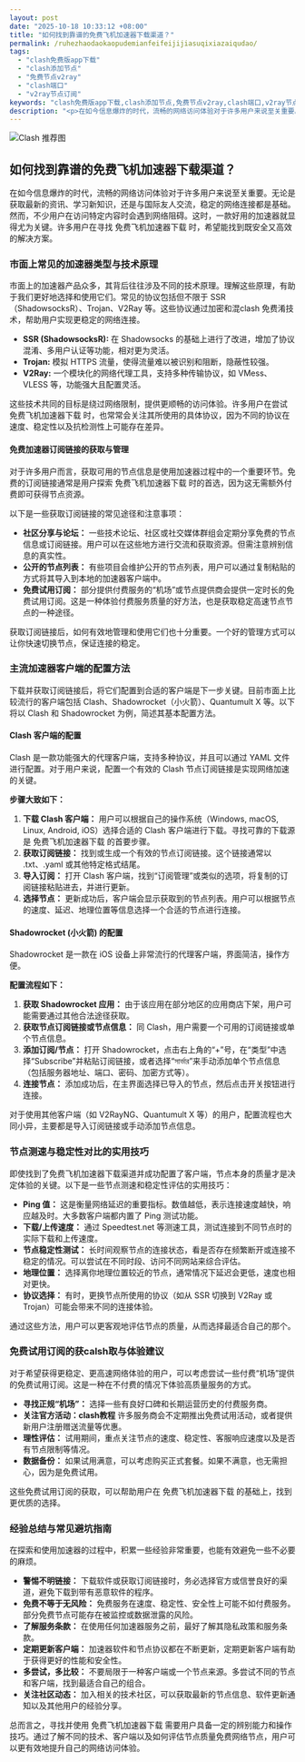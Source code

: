 ```yaml
---
layout: post
date: "2025-10-18 10:33:12 +08:00"
title: "如何找到靠谱的免费飞机加速器下载渠道？"
permalink: /ruhezhaodaokaopudemianfeifeijijiasuqixiazaiqudao/
tags:
  - "clash免费版app下载"
  - "clash添加节点"
  - "免费节点v2ray"
  - "clash端口"
  - "v2ray节点订阅"
keywords: "clash免费版app下载,clash添加节点,免费节点v2ray,clash端口,v2ray节点订阅"
description: "<p>在如今信息爆炸的时代，流畅的网络访问体验对于许多用户来说至关重要。无论是获取最新的资讯、学习新知识，还是与国际友人交流，稳定的网络连接都是基础。然而，不少用户在访问特定内容时会遇到网络阻碍。这时，一款好用的加速器就显得尤为关键。许多用户在寻找 免费飞机加速器下载 时，希望能找到既安全又高效的解决方案。</p>"
---
```


![Clash 推荐图](https://clashjd.github.io/assets/img/免费clash节点.png)

## 如何找到靠谱的免费飞机加速器下载渠道？

<p>在如今信息爆炸的时代，流畅的网络访问体验对于许多用户来说至关重要。无论是获取最新的资讯、学习新知识，还是与国际友人交流，稳定的网络连接都是基础。然而，不少用户在访问特定内容时会遇到网络阻碍。这时，一款好用的加速器就显得尤为关键。许多用户在寻找 免费飞机加速器下载 时，希望能找到既安全又高效的解决方案。</p>
<h3>市面上常见的加速器类型与技术原理</h3>
<p>市面上的加速器产品众多，其背后往往涉及不同的技术原理。理解这些原理，有助于我们更好地选择和使用它们。常见的协议包括但不限于 SSR（ShadowsocksR）、Trojan、V2Ray 等。这些协议通过加密和混clash 免费淆技术，帮助用户实现更稳定的网络连接。</p>
<ul>
<li><strong>SSR (ShadowsocksR):</strong> 在 Shadowsocks 的基础上进行了改进，增加了协议混淆、多用户认证等功能，相对更为灵活。</li>
<li><strong>Trojan:</strong> 模拟 HTTPS 流量，使得流量难以被识别和阻断，隐蔽性较强。</li>
<li><strong>V2Ray:</strong> 一个模块化的网络代理工具，支持多种传输协议，如 VMess、VLESS 等，功能强大且配置灵活。</li>
</ul>
<p>这些技术共同的目标是绕过网络限制，提供更顺畅的访问体验。许多用户在尝试 免费飞机加速器下载 时，也常常会关注其所使用的具体协议，因为不同的协议在速度、稳定性以及抗检测性上可能存在差异。</p>
<h4>免费加速器订阅链接的获取与管理</h4>
<p>对于许多用户而言，获取可用的节点信息是使用加速器过程中的一个重要环节。免费的订阅链接通常是用户探索 免费飞机加速器下载 时的首选，因为这无需额外付费即可获得节点资源。</p>
<p>以下是一些获取订阅链接的常见途径和注意事项：</p>
<ul>
<li><strong>社区分享与论坛：</strong> 一些技术论坛、社区或社交媒体群组会定期分享免费的节点信息或订阅链接。用户可以在这些地方进行交流和获取资源。但需注意辨别信息的真实性。</li>
<li><strong>公开的节点列表：</strong> 有些项目会维护公开的节点列表，用户可以通过复制粘贴的方式将其导入到本地的加速器客户端中。</li>
<li><strong>免费试用订阅：</strong> 部分提供付费服务的“机场”或节点提供商会提供一定时长的免费试用订阅。这是一种体验付费服务质量的好方法，也是获取稳定高速节点节点的一种途径。</li>
</ul>
<p>获取订阅链接后，如何有效地管理和使用它们也十分重要。一个好的管理方式可以让你快速切换节点，保证连接的稳定。</p>
<h3>主流加速器客户端的配置方法</h3>
<p>下载并获取订阅链接后，将它们配置到合适的客户端是下一步关键。目前市面上比较流行的客户端包括 Clash、Shadowrocket（小火箭）、Quantumult X 等。以下将以 Clash 和 Shadowrocket 为例，简述其基本配置方法。</p>
<h4>Clash 客户端的配置</h4>
<p>Clash 是一款功能强大的代理客户端，支持多种协议，并且可以通过 YAML 文件进行配置。对于用户来说，配置一个有效的 Clash 节点订阅链接是实现网络加速的关键。</p>
<p><strong>步骤大致如下：</strong></p>
<ol>
<li><strong>下载 Clash 客户端：</strong> 用户可以根据自己的操作系统（Windows, macOS, Linux, Android, iOS）选择合适的 Clash 客户端进行下载。寻找可靠的下载源是 免费飞机加速器下载 的首要步骤。</li>
<li><strong>获取订阅链接：</strong> 找到或生成一个有效的节点订阅链接。这个链接通常以 .txt、.yaml 或其他特定格式结尾。</li>
<li><strong>导入订阅：</strong> 打开 Clash 客户端，找到“订阅管理”或类似的选项，将复制的订阅链接粘贴进去，并进行更新。</li>
<li><strong>选择节点：</strong> 更新成功后，客户端会显示获取到的节点列表。用户可以根据节点的速度、延迟、地理位置等信息选择一个合适的节点进行连接。</li>
</ol>
<h4>Shadowrocket (小火箭) 的配置</h4>
<p>Shadowrocket 是一款在 iOS 设备上非常流行的代理客户端，界面简洁，操作方便。</p>
<p><strong>配置流程如下：</strong></p>
<ol>
<li><strong>获取 Shadowrocket 应用：</strong> 由于该应用在部分地区的应用商店下架，用户可能需要通过其他合法途径获取。</li>
<li><strong>获取节点订阅链接或节点信息：</strong> 同 Clash，用户需要一个可用的订阅链接或单个节点信息。</li>
<li><strong>添加订阅/节点：</strong> 打开 Shadowrocket，点击右上角的“+”号，在“类型”中选择“Subscribe”并粘贴订阅链接，或者选择“সার্ভার”来手动添加单个节点信息（包括服务器地址、端口、密码、加密方式等）。</li>
<li><strong>连接节点：</strong> 添加成功后，在主界面选择已导入的节点，然后点击开关按钮进行连接。</li>
</ol>
<p>对于使用其他客户端（如 V2RayNG、Quantumult X 等）的用户，配置流程也大同小异，主要都是导入订阅链接或手动添加节点信息。</p>
<h3>节点测速与稳定性对比的实用技巧</h3>
<p>即使找到了免费飞机加速器下载渠道并成功配置了客户端，节点本身的质量才是决定体验的关键。以下是一些节点测速和稳定性评估的实用技巧：</p>
<ul>
<li><strong>Ping 值：</strong> 这是衡量网络延迟的重要指标。数值越低，表示连接速度越快，响应越及时。大多数客户端都内置了 Ping 测试功能。</li>
<li><strong>下载/上传速度：</strong> 通过 Speedtest.net 等测速工具，测试连接到不同节点时的实际下载和上传速度。</li>
<li><strong>节点稳定性测试：</strong> 长时间观察节点的连接状态，看是否存在频繁断开或连接不稳定的情况。可以尝试在不同时段、访问不同网站来综合评估。</li>
<li><strong>地理位置：</strong> 选择离你地理位置较近的节点，通常情况下延迟会更低，速度也相对更快。</li>
<li><strong>协议选择：</strong> 有时，更换节点所使用的协议（如从 SSR 切换到 V2Ray 或 Trojan）可能会带来不同的连接体验。</li>
</ul>
<p>通过这些方法，用户可以更客观地评估节点的质量，从而选择最适合自己的那个。</p>
<h3>免费试用订阅的获calsh取与体验建议</h3>
<p>对于希望获得更稳定、更高速网络体验的用户，可以考虑尝试一些付费“机场”提供的免费试用订阅。这是一种在不付费的情况下体验高质量服务的方式。</p>
<ul>
<li><strong>寻找正规“机场”：</strong> 选择一些有良好口碑和长期运营历史的付费服务商。</li>
<li><strong>关注官方活动：clash教程</strong> 许多服务商会不定期推出免费试用活动，或者提供新用户注册赠送流量等优惠。</li>
<li><strong>理性评估：</strong> 试用期间，重点关注节点的速度、稳定性、客服响应速度以及是否有节点限制等情况。</li>
<li><strong>数据备份：</strong> 如果试用满意，可以考虑购买正式套餐。如果不满意，也无需担心，因为是免费试用。</li>
</ul>
<p>这些免费试用订阅的获取，可以帮助用户在 免费飞机加速器下载 的基础上，找到更优质的选择。</p>
<h3>经验总结与常见避坑指南</h3>
<p>在探索和使用加速器的过程中，积累一些经验非常重要，也能有效避免一些不必要的麻烦。</p>
<ul>
<li><strong>警惕不明链接：</strong> 下载软件或获取订阅链接时，务必选择官方或信誉良好的渠道，避免下载到带有恶意软件的程序。</li>
<li><strong>免费不等于无风险：</strong> 免费服务在速度、稳定性、安全性上可能不如付费服务。部分免费节点可能存在被监控或数据泄露的风险。</li>
<li><strong>了解服务条款：</strong> 在使用任何加速器服务之前，最好了解其隐私政策和服务条款。</li>
<li><strong>定期更新客户端：</strong> 加速器软件和节点协议都在不断更新，定期更新客户端有助于获得更好的性能和安全性。</li>
<li><strong>多尝试，多比较：</strong> 不要局限于一种客户端或一个节点来源。多尝试不同的节点和客户端，找到最适合自己的组合。</li>
<li><strong>关注社区动态：</strong> 加入相关的技术社区，可以获取最新的节点信息、软件更新通知以及其他用户的经验分享。</li>
</ul>
<p>总而言之，寻找并使用 免费飞机加速器下载 需要用户具备一定的辨别能力和操作技巧。通过了解不同的技术、客户端以及如何评估节点质量免费网络节点，用户可以更有效地提升自己的网络访问体验。</p>